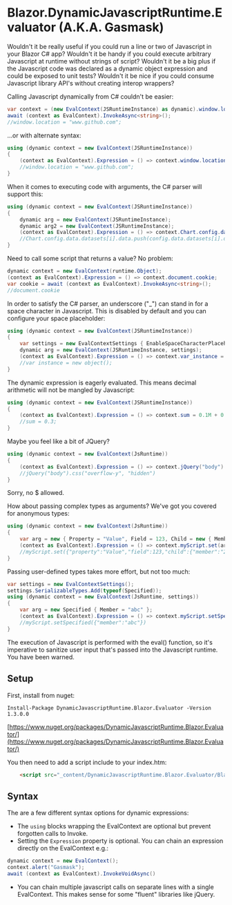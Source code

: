 # Blazor.DynamicJavascriptRuntime.Evaluator (A.K.A. Gasmask)

Wouldn't it be really useful if you could run a line or two of Javascript in your Blazor C# app?
Wouldn't it be handy if you could execute arbitrary Javascript at runtime without strings of script?
Wouldn't it be a big plus if the Javascript code was declared as a dynamic object expression and could be exposed to unit tests?
Wouldn't it be nice if you could consume Javascript library API's without creating interop wrappers?

Calling Javascript dynamically from C# couldn't be easier:

```csharp
var context = (new EvalContext(JSRuntimeInstance) as dynamic).window.location = "www.github.com";
await (context as EvalContext).InvokeAsync<string>();
//window.location = "www.github.com";
```

...or with alternate syntax:

```csharp
using (dynamic context = new EvalContext(JSRuntimeInstance))
{
	(context as EvalContext).Expression = () => context.window.location = "www.github.com";
	//window.location = "www.github.com";
}
```

When it comes to executing code with arguments, the C# parser will support this:

```csharp
using (dynamic context = new EvalContext(JSRuntimeInstance))
{
	dynamic arg = new EvalContext(JSRuntimeInstance);
	dynamic arg2 = new EvalContext(JSRuntimeInstance);
	(context as EvalContext).Expression = () => context.Chart.config.data.datasets[arg.i].data.push(arg2.config.data.datasets[arg.i].data);
	//Chart.config.data.datasets[i].data.push(config.data.datasets[i].data);
}
```

Need to call some script that returns a value? No problem:

```csharp
dynamic context = new EvalContext(runtime.Object);
(context as EvalContext).Expression = () => context.document.cookie;           
var cookie = await (context as EvalContext).InvokeAsync<string>();
//document.cookie
```

In order to satisfy the C# parser, an underscore ("_") can stand in for a space character in Javascript. This is disabled by default and you can configure your space placeholder:

```csharp
using (dynamic context = new EvalContext(JSRuntimeInstance))
{
	var settings = new EvalContextSettings { EnableSpaceCharacterPlaceholderReplacement = true, SpaceCharacterPlaceholder = "_" };
	dynamic arg = new EvalContext(JSRuntimeInstance, settings);
	(context as EvalContext).Expression = () => context.var_instance = arg.new_object();
	//var instance = new object();
}
```

The dynamic expression is eagerly evaluated. This means decimal arithmetic will not be mangled by Javascript:

```csharp
using (dynamic context = new EvalContext(JSRuntimeInstance))
{
	(context as EvalContext).Expression = () => context.sum = 0.1M + 0.2M * 0.5M / 0.5M;
	//sum = 0.3;
}
```

Maybe you feel like a bit of JQuery?

```csharp
using (dynamic context = new EvalContext(JsRuntime))
{
    (context as EvalContext).Expression = () => context.jQuery("body").css("overflow-y", "hidden");
	//jQuery("body").css("overflow-y", "hidden")
}
```
Sorry, no $ allowed.

How about passing complex types as arguments? We've got you covered for anonymous types:

```csharp
using (dynamic context = new EvalContext(JsRuntime))
{
    var arg = new { Property = "Value", Field = 123, Child = new { Member = new DateTime(2001, 1, 1) } };
    (context as EvalContext).Expression = () => context.myScript.set(arg);
	//myScript.set({"property":"Value","field":123,"child":{"member":"2001-01-01T00:00:00"}})
}
```

Passing user-defined types takes more effort, but not too much:

```csharp
var settings = new EvalContextSettings();
settings.SerializableTypes.Add(typeof(Specified));
using (dynamic context = new EvalContext(JsRuntime, settings))
{
    var arg = new Specified { Member = "abc" };
    (context as EvalContext).Expression = () => context.myScript.setSpecified(arg);
	//myScript.setSpecified({"member":"abc"})
}
```

The execution of Javascript is performed with the eval() function, so it's imperative to sanitize user input that's passed into the Javascript runtime. You have been warned.

## Setup

First, install from nuget:

```
Install-Package DynamicJavascriptRuntime.Blazor.Evaluator -Version 1.3.0.0
```

[https://www.nuget.org/packages/DynamicJavascriptRuntime.Blazor.Evaluator/](https://www.nuget.org/packages/DynamicJavascriptRuntime.Blazor.Evaluator/)

You then need to add a script include to your index.htm:

```html
    <script src="_content/DynamicJavascriptRuntime.Blazor.Evaluator/BlazorDynamicJavascriptRuntime.js"></script>
```

## Syntax

The are a few different syntax options for dynamic expressions:

- The ```using``` blocks wrapping the EvalContext are optional but prevent forgotten calls to Invoke.
- Setting the ```Expression``` property is optional. You can chain an expression directly on the EvalContext e.g.:
```csharp
dynamic context = new EvalContext();
context.alert("Gasmask");
await (context as EvalContext).InvokeVoidAsync()
```
- You can chain multiple javascript calls on separate lines with a single EvalContext. This makes sense for some "fluent" libraries like jQuery.
